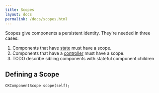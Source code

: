 ```yaml
---
title: Scopes
layout: docs
permalink: /docs/scopes.html
---
```


Scopes give components a persistent identity. They're needed in three cases:

1. Components that have [state](state.html) must have a scope.
2. Components that have a [controller](component-controllers.html) must have a scope.
3. TODO describe sibling components with stateful component children

## Defining a Scope

```objc++
CKComponentScope scope(self);
```

